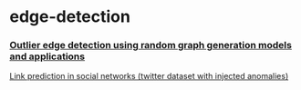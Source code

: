 # edge-detection
****<h3>[Outlier edge detection using random graph generation models and applications](https://journalofbigdata.springeropen.com/articles/10.1186/s40537-017-0073-8)</h3>****

[Link prediction in social networks (twitter dataset with injected anomalies)](https://arxiv.org/pdf/1610.07525.pdf)
